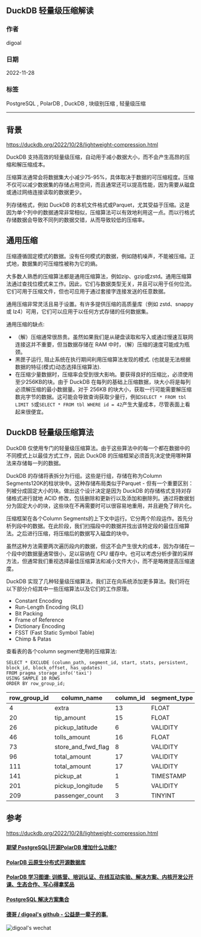 ## DuckDB 轻量级压缩解读         
                                    
### 作者                                    
digoal                                    
                                    
### 日期                                    
2022-11-28                                   
                                    
### 标签                                    
PostgreSQL , PolarDB , DuckDB , 块级别压缩 , 轻量级压缩             
                                    
----                                    
                                    
## 背景     
  
  
https://duckdb.org/2022/10/28/lightweight-compression.html  
  
DuckDB 支持高效的轻量级压缩，自动用于减小数据大小，而不会产生高昂的压缩和解压缩成本。  
  
压缩算法通常会将数据集大小减少75-95%，具体取决于数据的可压缩程度。压缩不仅可以减少数据集的存储占用空间，而且通常还可以提高性能，因为需要从磁盘或通过网络连接读取的数据更少。  
  
列存储格式，例如 DuckDB 的本机文件格式或Parquet，尤其受益于压缩。这是因为单个列中的数据通常非常相似，压缩算法可以有效地利用这一点。而以行格式存储数据会导致不同列的数据交错，从而导致较低的压缩率。  
  
## 通用压缩  
压缩遵循固定模式的数据。没有任何模式的数据，例如随机噪声，不能被压缩。正式地，数据集的可压缩性被称为它的熵。  
  
大多数人熟悉的压缩算法都是通用压缩算法，例如zip、gzip或zstd。通用压缩算法通过查找位模式来工作。因此，它们与数据类型无关，并且可以用于任何位流。它们可用于压缩文件，但也可应用于通过套接字连接发送的任意数据。  
  
通用压缩非常灵活且易于设置。有许多提供压缩的高质量库（例如 zstd、snappy 或 lz4）可用，它们可以应用于以任何方式存储的任何数据集。  
  
通用压缩的缺点:   
- （解）压缩通常很昂贵。虽然如果我们是从硬盘读取和写入或通过慢速互联网连接这并不重要，但当数据存储在 RAM 中时，（解）压缩的速度可能成为瓶颈。  
- 黑匣子运行, 阻止系统在执行期间利用压缩算法发现的模式. (也就是无法根据数据的特征(模式)动态选择压缩算法).   
- 在压缩少量数据时，压缩率会受到很大影响。要获得良好的压缩比，必须使用至少256KB的块。由于 DuckDB 在每列的基础上压缩数据，块大小将是每列必须解压缩的最小数据量。对于 256KB 的块大小，获取一行可能需要解压缩数兆字节的数据。这可能会导致查询获取少量行，例如`SELECT * FROM tbl LIMIT 5`或`SELECT * FROM tbl WHERE id = 42`产生大量成本，尽管表面上看起来很便宜。  
  
## DuckDB 轻量级压缩算法  
  
DuckDB 仅使用专门的轻量级压缩算法。由于这些算法中的每一个都在数据中的不同模式上以最佳方式工作，因此 DuckDB 的压缩框架必须首先决定使用哪种算法来存储每一列的数据。  
  
DuckDB 的存储将表拆分为行组。这些是行组，存储在称为Column Segments120K的柱状块中。这种存储布局类似于Parquet - 但有一个重要区别：列被分成固定大小的块。做出这个设计决定是因为 DuckDB 的存储格式支持对存储格式进行就地 ACID 修改，包括删除和更新行以及添加和删除列。通过将数据划分为固定大小的块，这些块在不再需要时可以很容易地重用，并且避免了碎片化。  
  
压缩框架在各个Column Segments的上下文中运行。它分两个阶段运作。首先分析列段中的数据。在此阶段，我们扫描段中的数据并找出该特定段的最佳压缩算法。之后进行压缩，将压缩后的数据写入磁盘的块中。  
  
虽然这种方法需要两次遍历段内的数据，但这不会产生很大的成本，因为存储在一个段中的数据量通常很小，足以容纳在 CPU 缓存中。也可以考虑分析步骤的采样方法，但通常我们重视选择最佳压缩算法和减小文件大小，而不是略微提高压缩速度。  
  
DuckDB 实现了几种轻量级压缩算法，我们正在向系统添加更多算法。我们将在以下部分介绍其中一些压缩算法以及它们的工作原理。  
- Constant Encoding  
- Run-Length Encoding (RLE)  
- Bit Packing  
- Frame of Reference  
- Dictionary Encoding  
- FSST (Fast Static Symbol Table)  
- Chimp & Patas  
  
查看表的各个column segment使用的压缩算法:  
  
```  
SELECT * EXCLUDE (column_path, segment_id, start, stats, persistent, block_id, block_offset, has_updates)  
FROM pragma_storage_info('taxi')  
USING SAMPLE 10 ROWS  
ORDER BY row_group_id;  
```  
  
row_group_id|	column_name	|column_id	|segment_type	|count	|compression  
---|---|---|---|---|---  
4|	extra|	13	|FLOAT	|65536	|Chimp  
20|	tip_amount	|15	|FLOAT	|65536	|Chimp  
26	|pickup_latitude|	6	|VALIDITY|	65536	|Constant  
46|	tolls_amount|	16	|FLOAT|	65536|	RLE  
73	|store_and_fwd_flag|	8	|VALIDITY|	65536	|Uncompressed  
96	|total_amount|	17	|VALIDITY	|65536	|Constant  
111	|total_amount|	17|	VALIDITY|	65536|	Constant  
141	|pickup_at|	1	|TIMESTAMP	|52224	|BitPacking  
201	|pickup_longitude|	5|	VALIDITY|	65536	|Constant  
209	|passenger_count|	3	|TINYINT|	65536	|BitPacking  
  
  
## 参考  
https://duckdb.org/2022/10/28/lightweight-compression.html  
  
  
#### [期望 PostgreSQL|开源PolarDB 增加什么功能?](https://github.com/digoal/blog/issues/76 "269ac3d1c492e938c0191101c7238216")
  
  
#### [PolarDB 云原生分布式开源数据库](https://github.com/ApsaraDB "57258f76c37864c6e6d23383d05714ea")
  
  
#### [PolarDB 学习图谱: 训练营、培训认证、在线互动实验、解决方案、内核开发公开课、生态合作、写心得拿奖品](https://www.aliyun.com/database/openpolardb/activity "8642f60e04ed0c814bf9cb9677976bd4")
  
  
#### [PostgreSQL 解决方案集合](https://yq.aliyun.com/topic/118 "40cff096e9ed7122c512b35d8561d9c8")
  
  
#### [德哥 / digoal's github - 公益是一辈子的事.](https://github.com/digoal/blog/blob/master/README.md "22709685feb7cab07d30f30387f0a9ae")
  
  
![digoal's wechat](../pic/digoal_weixin.jpg "f7ad92eeba24523fd47a6e1a0e691b59")
  
